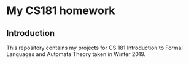 # My CS181 homework

## Introduction
This repository contains my projects for CS 181 Introduction to Formal Languages and Automata Theory taken in Winter 2019.

